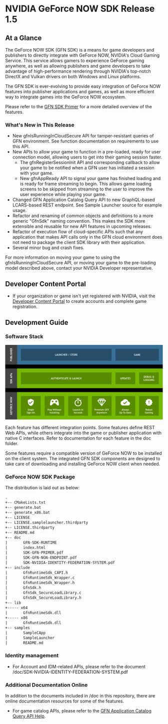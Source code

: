 # NVIDIA GeForce NOW SDK Release 1.5

## At a Glance

The GeForce NOW SDK (GFN SDK) is a means for game developers and publishers to directly integrate with GeForce NOW, NVIDIA's Cloud Gaming Service. This service allows gamers to experience GeForce gaming anywhere, as well as allowing publishers and game developers to take advantage of high-performance rendering through NVIDIA's top-notch DirectX and Vulkan drivers on both Windows and Linux platforms. 

The GFN SDK is ever-evolving to provide easy integration of GeForce NOW features into publisher applications and games, as well as more efficient way to integrate games into the GeForce NOW ecosystem. 

Please refer to the [GFN SDK Primer](./doc/SDK-GFN-PRIMER.pdf) for a more detailed overview of the features.

### What's New in This Release
* New gfnIsRunningInCloudSecure API for tamper-resistant queries of GFN environment. See function documentation on requirements to use this API.
* New APIs to allow your game to function in a pre-loaded, ready for user connection model, allowing users to get into their gaming session faster.
    * The gfnRegisterSessionInit API and corresponding callback to allow your game to be notified when a GFN user has initiated a session with your game.
    * New gfnAppReady API to signal your game has finished loading and is ready for frame streaming to begin. This allows game loading screens to be skipped from streaming to the user to improve the user experience while playing your game.
* Changed GFN Application Catalog Query API to new GraphQL-based LCARS-based REST endpoint. See Sample Launcher source for example usage.
* Refactor and renaming of common objects and definitions to a more generic "GfnSdk" naming convention. This makes the SDK more extensible and reusable for new API features in upcoming releases. 
* Refactor of execution flow of cloud-specific APIs such that any application that makes API calls only in the GFN cloud environment does not need to package the client SDK library with their application.
* Several minor bug and crash fixes.

For more information on moving your game to using the gfnIsRunningInCloudSecure API, or moving your game to the pre-loading model described above, contact your NVIDIA Developer representative.

## Developer Content Portal

* If your organization or game isn't yet registered with NVIDIA, visit the [Developer Content Portal](https://portal-developer.nvidia.com/) to create accounts and complete game registration.

## Development Guide

### Software Stack

![Software Stack](./doc/img/software_stack.png)

Each feature has different integration points. Some features define REST Web APIs, while others integrate into the game or publisher application with native C interfaces. Refer to documentation for each feature in the doc folder.

Some features require a compatible version of GeForce NOW to be installed on the client system. The integrated GFN SDK components are designed to take care of downloading and installing GeForce NOW client when needed.

### GeForce NOW SDK Package

The distribution is laid out as below:
```
.
+-- CMakeLists.txt
+-- generate.bat
+-- generate_x86.bat
+-- LICENSE
+-- LICENSE.samplelauncher.thirdparty
+-- LICENSE.thirdparty
+-- README.md
+-- doc
|       GFN-SDK-RUNTIME
|       index.html
|       SDK-GFN-PRIMER.pdf
|       SDK-GFN-NGN-ENDPOINT.pdf
|       SDK-NVIDIA-IDENTITY-FEDERATION-SYSTEM.pdf
+-- include
|       GfnRuntimeSdk_CAPI.h
|       GfnRuntimeSdk_Wrapper.c
|       GfnRuntimeSdk_Wrapper.h
|       GfnSdk.h
|       GfnSdk_SecureLoadLibrary.c
|       GfnSdk_SecureLoadLibrary.h
+-- lib
+----- x64
|       GfnRuntimeSdk.dll
+----- x86
|       GfnRuntimeSdk.dll
+-- samples
|       SampleCApp
|       SampleLauncher
|       README.md
```
### Identity management

* For Account and IDM-related APIs, please refer to the document /doc/SDK-NVIDIA-IDENTITY-FEDERATION-SYSTEM.pdf

### Additional Documentation Online

In addition to the documents included in /doc in this repository, there are online documentation resources for some of the features.
* For game catalog APIs, please refer to the [GFN Application Catalog Query API Help](https://games.geforce.com/help/).
